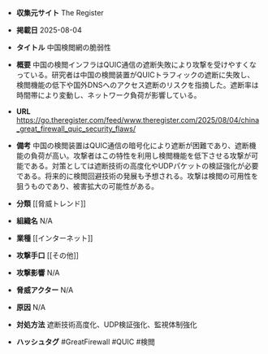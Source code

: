 - **収集元サイト**
The Register

- **掲載日**
2025-08-04

- **タイトル**
中国検閲網の脆弱性

- **概要**
中国の検閲インフラはQUIC通信の遮断失敗により攻撃を受けやすくなっている。研究者は中国の検閲装置がQUICトラフィックの遮断に失敗し、検閲機能の低下や国外DNSへのアクセス遮断のリスクを指摘した。遮断率は時間帯により変動し、ネットワーク負荷が影響している。

- **URL**
https://go.theregister.com/feed/www.theregister.com/2025/08/04/china_great_firewall_quic_security_flaws/

- **備考**
中国の検閲装置はQUIC通信の暗号化により遮断が困難であり、遮断機能の負荷が高い。攻撃者はこの特性を利用し検閲機能を低下させる攻撃が可能である。対策としては遮断技術の高度化やUDPパケットの検証強化が必要である。将来的に検閲回避技術の発展も予想される。攻撃は検閲の可用性を狙うものであり、被害拡大の可能性がある。

- **分類**
[[脅威トレンド]]

- **組織名**
N/A

- **業種**
[[インターネット]]

- **攻撃手口**
[[その他]]

- **攻撃影響**
N/A

- **脅威アクター**
N/A

- **原因**
N/A

- **対処方法**
遮断技術高度化、UDP検証強化、監視体制強化

- **ハッシュタグ**
#GreatFirewall #QUIC #検閲
